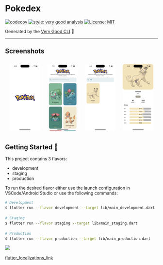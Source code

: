 # Pokedex

[![codecov](https://codecov.io/gh/cscoderr/Pokedex/branch/main/graph/badge.svg)](https://app.codecov.io/gh/cscoderr/Pokedex)
[![style: very good analysis][very_good_analysis_badge]][very_good_analysis_link]
[![License: MIT][license_badge]][license_link]

Generated by the [Very Good CLI][very_good_cli_link] 🤖

---

## Screenshots

<h4 align="center">
<img src="screenshots/03.png" width="20%" vspace="10" hspace="10">
<img src="screenshots/01.png" width="20%" vspace="10" hspace="10">
<img src="screenshots/04.png" width="20%" vspace="10" hspace="10">
<img src="screenshots/02.png" width="20%" vspace="10" hspace="10">

## Getting Started 🚀

This project contains 3 flavors:

- development
- staging
- production

To run the desired flavor either use the launch configuration in VSCode/Android Studio or use the following commands:

```sh
# Development
$ flutter run --flavor development --target lib/main_development.dart

# Staging
$ flutter run --flavor staging --target lib/main_staging.dart

# Production
$ flutter run --flavor production --target lib/main_production.dart
```

<img src="pokedex.gif" width="30%">



[flutter_localizations_link](https://api.flutter.dev/flutter/flutter_localizations/flutter_localizations-library.html)

[internationalization_link]: https://flutter.dev/docs/development/accessibility-and-localization/internationalization

[license_badge]: https://img.shields.io/badge/license-MIT-blue.svg

[license_link]: https://opensource.org/licenses/MIT

[very_good_analysis_badge]: https://img.shields.io/badge/style-very_good_analysis-B22C89.svg

[very_good_analysis_link]: https://pub.dev/packages/very_good_analysis

[very_good_cli_link]: https://github.com/VeryGoodOpenSource/very_good_cli
